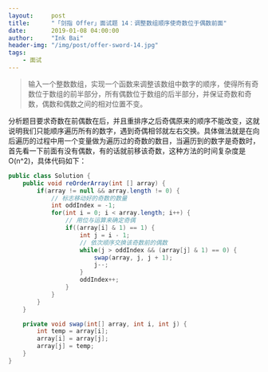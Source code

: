 ```yaml
---
layout:     post
title:      "「剑指 Offer」面试题 14：调整数组顺序使奇数位于偶数前面"
date:       2019-01-08 04:00:00
author:     "Ink Bai"
header-img: "/img/post/offer-sword-14.jpg"
tags:
    - 面试
---
```


> 输入一个整数数组，实现一个函数来调整该数组中数字的顺序，使得所有奇数位于数组的前半部分，所有偶数位于数组的后半部分，并保证奇数和奇数，偶数和偶数之间的相对位置不变。

分析题目要求奇数在前偶数在后，并且重排序之后奇偶原来的顺序不能改变，这就说明我们只能顺序遍历所有的数字，遇到奇偶相邻就左右交换。具体做法就是在向后遍历的过程中用一个变量做为遍历过的奇数的数目，当遍历到的数字是奇数时，首先看一下前面有没有偶数，有的话就前移该奇数，这种方法的时间复杂度是 O(n^2)，具体代码如下：

```java
public class Solution {
    public void reOrderArray(int [] array) {
        if(array != null && array.length != 0) {
            // 标志移动好的奇数的数量
            int oddIndex = -1;
            for(int i = 0; i < array.length; i++) {
                // 用位与运算来确定奇偶
                if((array[i] & 1) == 1) {
                    int j = i - 1;
                    // 依次顺序交换该奇数前的偶数
                    while(j > oddIndex && (array[j] & 1) == 0) {
                        swap(array, j, j + 1);
                        j--;
                    }
                    oddIndex++;
                }
            }
        }
    }

    private void swap(int[] array, int i, int j) {
        int temp = array[i];
        array[i] = array[j];
        array[j] = temp;
    }
}
```
